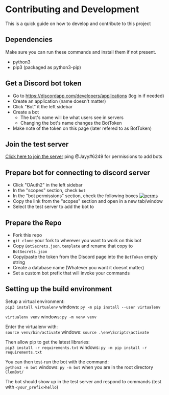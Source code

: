 Contributing and Development
============================
This is a quick guide on how to develop and contribute to this project

## Dependencies
Make sure you can run these commands and install them if not present.
* python3
* pip3 (packaged as python3-pip)


## Get a Discord bot token
* Go to https://discordapp.com/developers/applications (log in if needed)
* Create an application (name doesn't matter)
* Click "Bot" it the left sidebar
* Create a bot
  * The bot's name will be what users see in servers
  * Changing the bot's name changes the BotToken
* Make note of the token on this page (later refered to as BotToken)


## Join the test server
[Click here to join the server](https://discord.gg/FACu8k4)
ping @Jayy#6249 for permissions to add bots


## Prepare bot for connecting to discord server
* Click "OAuth2" in the left sidebar
* In the "scopes" section, check `bot`
* In the "bot permissions" section, check the following boxes [![perms](https://i.postimg.cc/NFkdvDCY/perms.png)](https://postimg.cc/xNqvKvSF)
* Copy the link from the "scopes" section and open in a new tab/window
* Select the test server to add the bot to

## Prepare the Repo
* Fork this repo
* `git clone` your fork to wherever you want to work on this bot
* Copy `BotSecrets.json.template` and rename that copy to `BotSecrets.json`
* Copy/paste the token from the Discord page into the `BotToken` empty string
* Create a database name (Whatever you want it doesnt matter)
* Set a custom bot prefix that will invoke your commands 


## Setting up the build environment
Setup a virtual environment:  
`pip3 install virtualenv` windows: `py -m pip install --user virtualenv`

`virtualenv venv`  windows: `py -m venv venv`

Enter the virtualenv with:  
`source venv/bin/activate` windows: `source .\env\Scripts\activate`

Then allow pip to get the latest libraries:  
`pip3 install -r requirements.txt` windows: `py -m pip install -r requirements.txt`

You can then test-run the bot with the command:  
`python3 -m bot`  windows: `py -m bot`
when you are in the root directory `ClemBot/`

The bot should show up in the test server and respond to commands (test with `<your_prefix>hello`)
